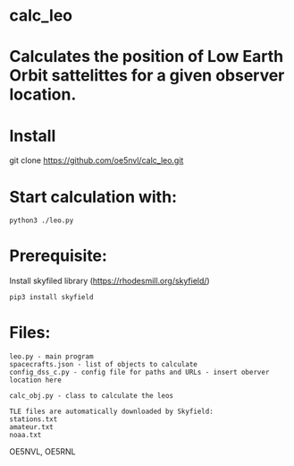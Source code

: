 # calc_leo

# Calculates the position of Low Earth Orbit sattelittes for a given observer location.

# Install
git clone https://github.com/oe5nvl/calc_leo.git

# Start calculation with: 
```
python3 ./leo.py
```
# Prerequisite:
Install skyfiled library (https://rhodesmill.org/skyfield/)
```
pip3 install skyfield
```
# Files:
```
leo.py - main program
spacecrafts.json - list of objects to calculate
config_dss_c.py - config file for paths and URLs - insert oberver location here
```
```
calc_obj.py - class to calculate the leos
```
```
TLE files are automatically downloaded by Skyfield:
stations.txt
amateur.txt
noaa.txt
```
OE5NVL, OE5RNL
